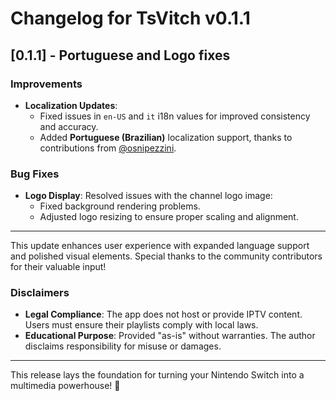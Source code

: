 # Changelog for TsVitch v0.1.1

## [0.1.1] - Portuguese and Logo fixes

### Improvements
- **Localization Updates**:  
  - Fixed issues in `en-US` and `it` i18n values for improved consistency and accuracy.  
  - Added **Portuguese (Brazilian)** localization support, thanks to contributions from [@osnipezzini](https://github.com/osnipezzini).  

### Bug Fixes
- **Logo Display**: Resolved issues with the channel logo image:  
  - Fixed background rendering problems.  
  - Adjusted logo resizing to ensure proper scaling and alignment.  

---

This update enhances user experience with expanded language support and polished visual elements. Special thanks to the community contributors for their valuable input! 

### Disclaimers
- **Legal Compliance**: The app does not host or provide IPTV content. Users must ensure their playlists comply with local laws.
- **Educational Purpose**: Provided "as-is" without warranties. The author disclaims responsibility for misuse or damages.

---

This release lays the foundation for turning your Nintendo Switch into a multimedia powerhouse! 🚀
